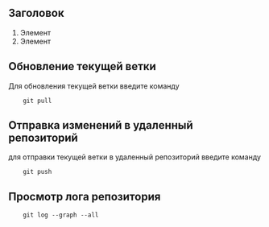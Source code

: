 ## Заголовок 
1. Элемент
2. Элемент 

## Обновление текущей ветки

Для обновления текущей ветки введите команду

~~~
    git pull
~~~

## Отправка  изменений в удаленный репозиторий

для отправки текущей ветки в удаленный репозиторий введите команду

~~~
    git push
~~~


## Просмотр лога репозитория

~~~
    git log --graph --all
~~~
